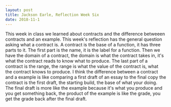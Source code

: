```yaml
---
layout: post
title: Jackson Earle, Reflection Week Six
date: 2018-11-1
---
```

This week in class we learned about contracts and the difference betweeen contracts and an example. This week's reflection has the general question asking what a contract is. A contract is the base of a function, it has three parts to it. The first part is the name, it is the label for a function. Then we have the domain of a contract, the domain is what the contract takes in, it's what the contract reads to know what to produce. The last part of a contract is the range, the range is what the value of the contract is, what the contract knows to produce. I think the difference between a contract and a example is like comparing a first draft of an essay to the final copy the contract is the first draft, the starting build, the base of what your doing. The final draft is more like the example because it's what you produce and you get something back, the product of the example is like the grade, you get the grade back after the final draft.
